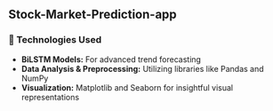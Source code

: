 ## Stock-Market-Prediction-app

### 🚀 Technologies Used  
- **BiLSTM Models:** For advanced trend forecasting  
- **Data Analysis & Preprocessing:** Utilizing libraries like Pandas and NumPy  
- **Visualization:** Matplotlib and Seaborn for insightful visual representations  

